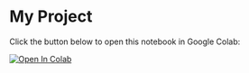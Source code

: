 # My Project

Click the button below to open this notebook in Google Colab:

[![Open In Colab](https://colab.research.google.com/assets/colab-badge.svg)](https://colab.research.google.com/github/PriyamVR/-ai-voice-assistant-project/blob/main/ai_voice_assistant_project.ipynb)

